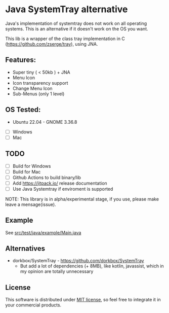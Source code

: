 # Java SystemTray alternative

Java's implementation of systemtray does not work on all operating systems. This is an alternative if it doesn't work on the OS you want. 

This lib is a wrapper of the class tray implementation in C (https://github.com/zserge/tray), using JNA.

## Features:
 * Super tiny ( < 50kb ) + JNA
 * Menu Icon
 * Icon transparency support
 * Change Menu Icon
 * Sub-Menus (only 1 level)

## OS Tested:
 * Ubuntu 22.04 - GNOME 3.36.8
 * [ ] Windows
 * [ ] Mac

## TODO
* [ ] Build for Windows
* [ ] Build for Mac
* [ ] Github Actions to build binary/lib
* [ ] Add https://jitpack.io/ release documentation
* [ ] Use Java Systemtray if enviroment is supported 

NOTE: This library is in alpha/experimental stage, if you use, please make leave a mensage(issue).

## Example

See [src/test/java/example/Main.java]()

## Alternatives

* dorkbox/SystemTray - https://github.com/dorkbox/SystemTray
  * But add a lot of dependencies (+ 8MB), like kotlin, javassist, which in my opinion are totally unnecessary

## License

This software is distributed under [MIT license](http://www.opensource.org/licenses/mit-license.php),
so feel free to integrate it in your commercial products.